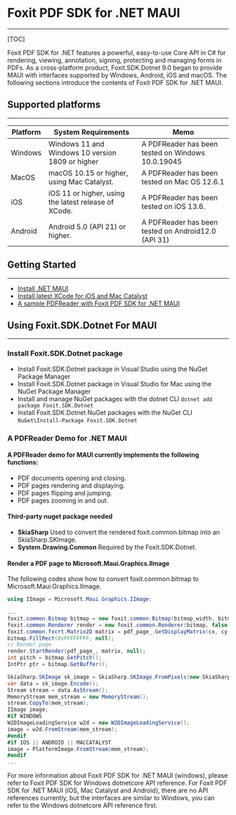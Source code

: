 # Foxit PDF SDK for .NET MAUI

------

[TOC]

Foxit PDF SDK for .NET features a powerful, easy-to-use Core API in C# for rendering, viewing, annotation, signing, protecting and managing forms in PDFs. As a cross-platform product, Foxit.SDK.Dotnet 9.0 began to provide MAUI with interfaces supported by Windows, Android, iOS and macOS. The following sections introduce the contents of Foxit PDF SDK for .NET MAUI.

## Supported platforms

------

| Platform | System Requirements                                  | Memo                                                |
| -------- | ---------------------------------------------------- | --------------------------------------------------- |
| Windows  | Windows 11 and Windows 10 version 1809 or higher     | A PDFReader has been tested on Windows 10.0.19045   |
| MacOS    | macOS 10.15 or higher, using Mac Catalyst.           | A PDFReader has been tested on Mac OS 12.6.1        |
| iOS      | iOS 11 or higher, using the latest release of XCode. | A PDFReader has been tested on iOS 13.6.            |
| Android  | Android 5.0 (API 21) or higher.                      | A PDFReader has been tested on Android12.0 (API 31) |

## Getting Started ##

------

* [Install .NET MAUI](https://dot.net/maui) 
* [Install latest XCode for iOS and Mac Catalyst](https://developer.apple.com/xcode)
* [A sample PDFReader with Foxit PDF SDK for .NET MAUI](https://github.com/foxitsoftware/FoxitPDFSDKForMAUI)

## Using Foxit.SDK.Dotnet For MAUI  ##

------

### Install Foxit.SDK.Dotnet package

- Install Foxit.SDK.Dotnet package in Visual Studio using the NuGet Package Manager
- Install Foxit.SDK.Dotnet package in Visual Studio for Mac using the NuGet Package Manager
- Install and manage NuGet packages with the dotnet CLI
  `dotnet add package Foxit.SDK.Dotnet`
- Install Foxit.SDK.Dotnet NuGet packages with the NuGet CLI
  `NuGet\Install-Package Foxit.SDK.Dotnet`

### A  PDFReader Demo for .NET MAUI

#### A PDFReader demo for MAUI currently implements the following functions:

- PDF documents opening and closing.
- PDF pages rendering and displaying.
- PDF pages flipping and jumping.
- PDF pages zooming in and out.

#### Third-party nuget package needed

- **SkiaSharp**  Used to convert the rendered foxit.common.bitmap into an SkiaSharp.SKImage.
- **System.Drawing.Common**  Required by the Foxit.SDK.Dotnet.

#### Render a PDF page to Microsoft.Maui.Graphics.IImage

The following codes show how to convert foxit.common.bitmap to Microsoft.Maui.Graphics.IImage.

```C#
using IImage = Microsoft.Maui.Graphics.IImage;

...
foxit.common.Bitmap bitmap = new foxit.common.Bitmap(bitmap_width, bitmap_height, foxit.common.Bitmap.DIBFormat.e_DIBArgb);
foxit.common.Renderer render = new foxit.common.Renderer(bitmap, false);
foxit.common.fxcrt.Matrix2D matrix = pdf_page_.GetDisplayMatrix(cx, cy, width, height, rotate);
bitmap.FillRect(0xFFFFFFFF, null);
// Render page
render.StartRender(pdf_page_, matrix, null);
int pitch = bitmap.GetPitch();
IntPtr ptr = bitmap.GetBuffer();

SkiaSharp.SKImage sk_image = SkiaSharp.SKImage.FromPixels(new SkiaSharp.SKImageInfo(bitmap_width, bitmap_height, SkiaSharp.SKColorType.Bgra8888), ptr, pitch);
var data = sk_image.Encode();
Stream stream = data.AsStream();
MemoryStream mem_stream = new MemoryStream();
stream.CopyTo(mem_stream);        
IImage image;
#if WINDOWS
W2DImageLoadingService w2d = new W2DImageLoadingService();            
image = w2d.FromStream(mem_stream);
#endif
#if IOS || ANDROID || MACCATALYST
image = PlatformImage.FromStream(mem_stream);
#endif
...

```

For more information about Foxit PDF SDK for .NET MAUI (windows), please refer to Foxit PDF SDK for Windows dotnetcore API reference. For Foxit PDF SDK for .NET MAUI (iOS, Mac Catalyst and Android), there are no API references currently, but the interfaces are similar to Windows, you can refer to the Windows dotnetcore API reference first.